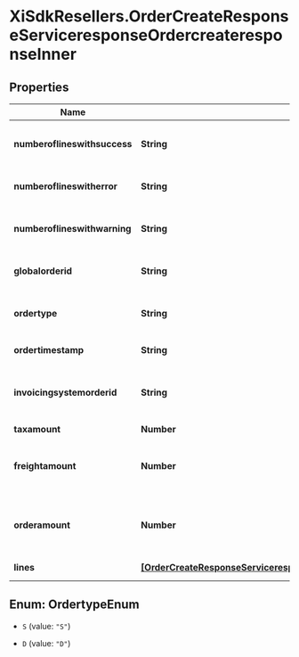 # XiSdkResellers.OrderCreateResponseServiceresponseOrdercreateresponseInner

## Properties

Name | Type | Description | Notes
------------ | ------------- | ------------- | -------------
**numberoflineswithsuccess** | **String** | Number of line items that were successful | [optional] 
**numberoflineswitherror** | **String** | Number of line items with error | [optional] 
**numberoflineswithwarning** | **String** | Number of line items with warnings | [optional] 
**globalorderid** | **String** | Ingram sales order number | [optional] 
**ordertype** | **String** | S&#x3D;Stocked PO D&#x3D;Direct Ship PO | [optional] 
**ordertimestamp** | **String** | Time order received | [optional] 
**invoicingsystemorderid** | **String** | Ingram Micro generated order number | [optional] 
**taxamount** | **Number** |  | [optional] 
**freightamount** | **Number** | Freight amount customer pays for freight | [optional] 
**orderamount** | **Number** | Total amount of order with freight and taxes | [optional] 
**lines** | [**[OrderCreateResponseServiceresponseOrdercreateresponseInnerLinesInner]**](OrderCreateResponseServiceresponseOrdercreateresponseInnerLinesInner.md) | Collection of lines | [optional] 



## Enum: OrdertypeEnum


* `S` (value: `"S"`)

* `D` (value: `"D"`)




